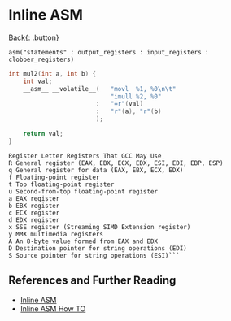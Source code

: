 # Inline ASM

[Back](../index.md#c-cpp-compilers){: .button}

`asm("statements" : output_registers : input_registers : clobber_registers)`

```c
int mul2(int a, int b) {
    int val;
    __asm__ __volatile__(   "movl  %1, %0\n\t"
                            "imull %2, %0"
                        :   "=r"(val)
                        :   "r"(a), "r"(b)
                        );

    return val;
}
```

```
Register Letter Registers That GCC May Use
R General register (EAX, EBX, ECX, EDX, ESI, EDI, EBP, ESP)
q General register for data (EAX, EBX, ECX, EDX)
f Floating-point register
t Top floating-point register
u Second-from-top floating-point register
a EAX register
b EBX register
c ECX register
d EDX register
x SSE register (Streaming SIMD Extension register)
y MMX multimedia registers
A An 8-byte value formed from EAX and EDX
D Destination pointer for string operations (EDI)
S Source pointer for string operations (ESI)```
```

## References and Further Reading

- [Inline ASM](https://mentorembedded.github.io/advancedlinuxprogramming/alp-folder/alp-ch09-inline-asm.pdf)
- [Inline ASM How TO](https://www.ibiblio.org/gferg/ldp/GCC-Inline-Assembly-HOWTO.html)
